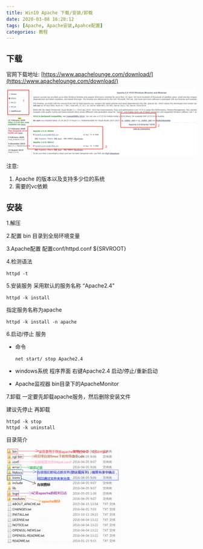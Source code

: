 ```yaml
---
title: Win10 Apache 下载/安装/卸载
date: 2020-03-08 16:20:12
tags: [Apache, Apache安装,Apahce配置]
categories: 教程
---
```


## 下载

官网下载地址:
[https://www.apachelounge.com/download/](https://www.apachelounge.com/download/)

<!--more-->

![](win10apache/20200308162340.png)

注意:

1. Apache 的版本以及支持多少位的系统  
2. 需要的vc依赖

## 安装

1.解压

2.配置 bin 目录到全局环境变量

3.Apache配置
配置conf/httpd.conf ${SRVROOT}

4.检测语法

```
httpd -t
```

5.安装服务
采用默认的服务名称 “Apache2.4”

```
httpd -k install
```

指定服务名称为apache

```
httpd -k install -n apache
```

6.启动/停止 服务

* 命令
  
  ```
  net start/ stop Apache2.4
  ```

* windows系统
  程序界面 右键Apache2.4 启动/停止/重新启动

* Apache监视器
  bin目录下的ApacheMonitor

7.卸载
一定要先卸载apache服务，然后删除安装文件

建议先停止 再卸载

```
httpd -k stop
httpd -k uninstall
```

目录简介

![loading-ag-8092](win10apache/20160505100706326.png)
